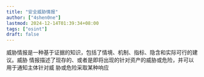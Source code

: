 ```yaml
---
title: "安全威胁情报"
author: ["4shen0ne"]
lastmod: 2024-12-14T01:39:34+08:00
tags: ["osint"]
draft: false
---
```


威胁情报是一种基于证据的知识，包括了情境、机制、指标、隐含和实际可行的建议。威胁
情报描述了现存的、或者是即将出现的针对资产的威胁或危险，并可以用于通知主体针对威
胁或危险采取某种响应
